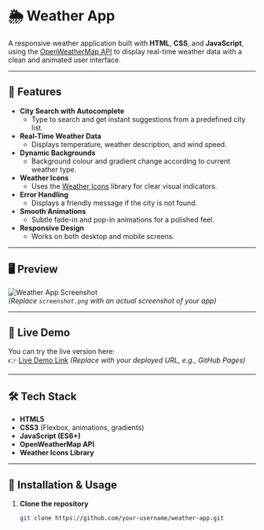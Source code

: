 # 🌦 Weather App

A responsive weather application built with **HTML**, **CSS**, and **JavaScript**, using the [OpenWeatherMap API](https://openweathermap.org/api) to display real-time weather data with a clean and animated user interface.

---

## 📌 Features

- **City Search with Autocomplete**
  - Type to search and get instant suggestions from a predefined city list.
- **Real-Time Weather Data**
  - Displays temperature, weather description, and wind speed.
- **Dynamic Backgrounds**
  - Background colour and gradient change according to current weather type.
- **Weather Icons**
  - Uses the [Weather Icons](https://erikflowers.github.io/weather-icons/) library for clear visual indicators.
- **Error Handling**
  - Displays a friendly message if the city is not found.
- **Smooth Animations**
  - Subtle fade-in and pop-in animations for a polished feel.
- **Responsive Design**
  - Works on both desktop and mobile screens.

---

## 🖥 Preview

![Weather App Screenshot](screenshot.png)  
*(Replace `screenshot.png` with an actual screenshot of your app)*

---

## 🚀 Live Demo
You can try the live version here:  
👉 [Live Demo Link](#) *(Replace with your deployed URL, e.g., GitHub Pages)*

---

## 🛠 Tech Stack

- **HTML5**
- **CSS3** (Flexbox, animations, gradients)
- **JavaScript (ES6+)**
- **OpenWeatherMap API**
- **Weather Icons Library**

---

## 📂 Installation & Usage

1. **Clone the repository**
   ```bash
   git clone https://github.com/your-username/weather-app.git

